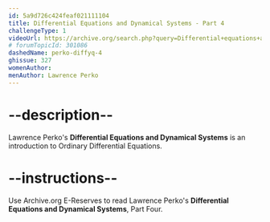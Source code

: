 ```yaml
---
id: 5a9d726c424feaf021111104
title: Differential Equations and Dynamical Systems - Part 4
challengeType: 1
videoUrl: https://archive.org/search.php?query=Differential+equations+and+dynamical+systems+perko&sin=
# forumTopicId: 301086
dashedName: perko-diffyq-4
ghissue: 327
womenAuthor: 
menAuthor: Lawrence Perko
---
```


# --description--

Lawrence Perko's __Differential Equations and Dynamical Systems__ is an introduction to Ordinary Differential Equations.

# --instructions--

Use Archive.org E-Reserves to read Lawrence Perko's __Differential Equations and Dynamical Systems__, Part Four. 